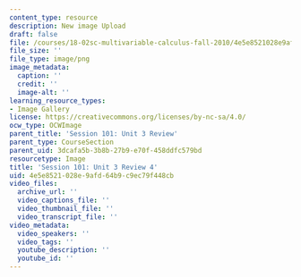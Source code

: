 ```yaml
---
content_type: resource
description: New image Upload
draft: false
file: /courses/18-02sc-multivariable-calculus-fall-2010/4e5e8521028e9afd64b9c9ec79f448cb_MIT18_02SC_L35Brds_4.png
file_size: ''
file_type: image/png
image_metadata:
  caption: ''
  credit: ''
  image-alt: ''
learning_resource_types:
- Image Gallery
license: https://creativecommons.org/licenses/by-nc-sa/4.0/
ocw_type: OCWImage
parent_title: 'Session 101: Unit 3 Review'
parent_type: CourseSection
parent_uid: 3dcafa5b-3b8b-27b9-e70f-458ddfc579bd
resourcetype: Image
title: 'Session 101: Unit 3 Review 4'
uid: 4e5e8521-028e-9afd-64b9-c9ec79f448cb
video_files:
  archive_url: ''
  video_captions_file: ''
  video_thumbnail_file: ''
  video_transcript_file: ''
video_metadata:
  video_speakers: ''
  video_tags: ''
  youtube_description: ''
  youtube_id: ''
---
```

